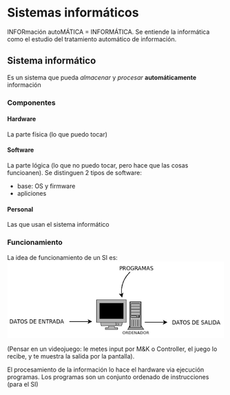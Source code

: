 # Sistemas informáticos
INFORmación autoMÁTICA = INFORMÁTICA. 
Se entiende la informática como el estudio del tratamiento automático
de información.

## Sistema informático
Es un sistema que pueda *almacenar* y *procesar* **automáticamente**
información

### Componentes
#### Hardware
La parte física (lo que puedo tocar)

#### Software
La parte lógica (lo que no puedo tocar, pero hace que las cosas funcioanen).
Se distinguen 2 tipos de software:
- base: OS y firmware
- apliciones

#### Personal
Las que usan el sistema informático

### Funcionamiento
La idea de funcionamiento de un SI es:<br/>
![funcionamiento SI](./images/misc/funcionamiento-SI.png "Funcionamiento SI")

(Pensar en un videojuego: le metes input por M&K o Controller, el juego lo 
recibe, y te muestra la salida por la pantalla).

El procesamiento de la información lo hace el hardware via ejecución programas.
Los programas son un conjunto ordenado de instrucciones (para el SI)